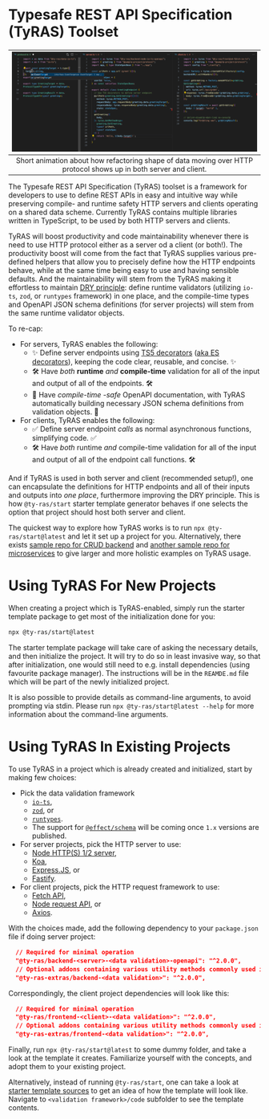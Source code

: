 # Typesafe REST API Specification (TyRAS) Toolset

| ![Animation of Usage when refactoring protocol](https://raw.githubusercontent.com/ty-ras/.github/main/profile/img/usage.gif) |
| :--------------------------------------------------------------------------------------------------------------------------: |
|      Short animation about how refactoring shape of data moving over HTTP protocol shows up in both server and client.       |

The Typesafe REST API Specification (TyRAS) toolset is a framework for developers to use to define REST APIs in easy and intuitive way while preserving compile- and runtime safety HTTP servers and clients operating on a shared data scheme.
Currently TyRAS contains multiple libraries written in TypeScript, to be used by both HTTP servers and clients.

TyRAS will boost productivity and code maintainability whenever there is need to use HTTP protocol either as a server od a client (or both!).
The productivity boost will come from the fact that TyRAS supplies various pre-defined helpers that allow you to precisely define how the HTTP endpoints behave, while at the same time being easy to use and having sensible defaults.
And the maintainability will stem from the TyRAS making it effortless to maintain [DRY principle](https://en.wikipedia.org/wiki/Don%27t_repeat_yourself): define runtime validators (utilizing `io-ts`, `zod`, or `runtypes` framework) in one place, and the compile-time types and OpenAPI JSON schema definitions (for server projects) will stem from the same runtime validator objects.

To re-cap:
- For servers, TyRAS enables the following:
    - ✨ Define server endpoints using [TS5 decorators](https://www.typescriptlang.org/docs/handbook/release-notes/typescript-5-0.html#decorators) ([aka ES decorators](https://2ality.com/2022/10/javascript-decorators.html)), keeping the code clear, reusable, and concise. ✨
    - 🛠️ Have _both_ **runtime** _and_ **compile-time** validation for all of the input and output of all of the endpoints. 🛠️
    - 📖 Have _compile-time -safe_ OpenAPI documentation, with TyRAS automatically building necessary JSON schema definitions from validation objects. 📖
- For clients, TyRAS enables the following:
    - ✅ Define server endpoint _calls_ as normal asynchronous functions, simplifying code. ✅
    - 🛠️ Have _both_ runtime _and_ compile-time validation for all of the input and output of all of the endpoint call functions. 🛠️

And if TyRAS is used in both server and client (recommended setup!), one can encapsulate the definitions for HTTP endpoints and all of their inputs and outputs into _one place_, furthermore improving the DRY principle.
This is how `@ty-ras/start` starter template generator behaves if one selects the option that project should host both server and client.

The quickest way to explore how TyRAS works is to run `npx @ty-ras/start@latest` and let it set up a project for you.
Alternatively, there exists [sample repo for CRUD backend](https://github.com/ty-ras/sample-crud) and [another sample repo for microservices](https://github.com/ty-ras/sample-microservices) to give larger and more holistic examples on TyRAS usage.

# Using TyRAS For New Projects
When creating a project which is TyRAS-enabled, simply run the starter template package to get most of the initialization done for you:
```sh
npx @ty-ras/start@latest
```

The starter template package will take care of asking the necessary details, and then initialize the project.
It will try to do so in least invasive way, so that after initialization, one would still need to e.g. install dependencies (using favourite package manager).
The instructions will be in the `REAMDE.md` file which will be part of the newly initialized project.

It is also possible to provide details as command-line arguments, to avoid prompting via stdin.
Please run `npx @ty-ras/start@latest --help` for more information about the command-line arguments.

# Using TyRAS In Existing Projects
To use TyRAS in a project which is already created and initialized, start by making few choices:
- Pick the data validation framework
  - [`io-ts`](https://github.com/gcanti/io-ts),
  - [`zod`](https://github.com/colinhacks/zod), or
  - [`runtypes`](https://github.com/pelotom/runtypes).
  - The support for [`@effect/schema`](https://github.com/Effect-TS/schema) will be coming once `1.x` versions are published.
- For server projects, pick the HTTP server to use:
  - [Node HTTP(S) 1/2 server](https://nodejs.org/dist/latest-v18.x/docs/api/http.html),
  - [Koa](https://github.com/koajs/koa),
  - [Express.JS](https://github.com/expressjs/express), or
  - [Fastify](https://github.com/fastify/fastify).
- For client projects, pick the HTTP request framework to use:
  - [Fetch API](https://developer.mozilla.org/en-US/docs/Web/API/Fetch_API),
  - [Node request API](https://nodejs.org/api/http.html), or
  - [Axios](https://github.com/axios/axios).

With the choices made, add the following dependency to your `package.json` file if doing server project:
```json
  // Required for minimal operation
  "@ty-ras/backend-<server>-<data validation>-openapi": "^2.0.0",
  // Optional addons containing various utility methods commonly used in server projects
  "@ty-ras-extras/backend-<data validation>": "^2.0.0",
```

Correspondingly, the client project dependencies will look like this:
```json
  // Required for minimal operation
  "@ty-ras/frontend-<client>-<data validation>": "^2.0.0",
  // Optional addons containing various utility methods commonly used in client projects
  "@ty-ras-extras/frontend-<data validation>": "^2.0.0",
```

Finally, run `npx @ty-ras/start@latest` to some dummy folder, and take a look at the template it creates.
Familiarize yourself with the concepts, and adopt them to your existing project.

Alternatively, instead of running `@ty-ras/start`, one can take a look at [starter template sources](https://github.com/ty-ras/start/tree/main/code/templates/) to get an idea of how the template will look like.
Navigate to `<validation framework>/code` subfolder to see the template contents.